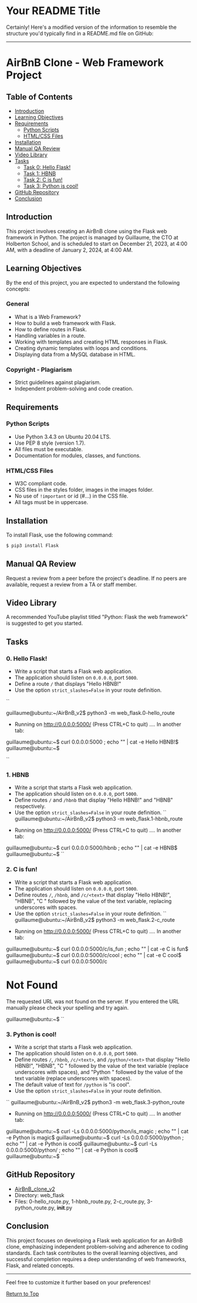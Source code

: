 <a name="top"></a>
# Your README Title

<!-- Content of your README -->
Certainly! Here's a modified version of the information to resemble the structure you'd typically find in a README.md file on GitHub:

---

# AirBnB Clone - Web Framework Project

## Table of Contents
- [Introduction](#introduction)
- [Learning Objectives](#learning-objectives)
- [Requirements](#requirements)
  - [Python Scripts](#python-scripts)
  - [HTML/CSS Files](#htmlcss-files)
- [Installation](#installation)
- [Manual QA Review](#manual-qa-review)
- [Video Library](#video-library)
- [Tasks](#tasks)
  - [Task 0: Hello Flask!](#0-hello-flask)
  - [Task 1: HBNB](#1-hbnb)
  - [Task 2: C is fun!](#2-c-is-fun)
  - [Task 3: Python is cool!](#3-python-is-cool)
- [GitHub Repository](#github-repository)
- [Conclusion](#conclusion)

## Introduction
This project involves creating an AirBnB clone using the Flask web framework in Python. The project is managed by Guillaume, the CTO at Holberton School, and is scheduled to start on December 21, 2023, at 4:00 AM, with a deadline of January 2, 2024, at 4:00 AM.

## Learning Objectives
By the end of this project, you are expected to understand the following concepts:

### General
- What is a Web Framework?
- How to build a web framework with Flask.
- How to define routes in Flask.
- Handling variables in a route.
- Working with templates and creating HTML responses in Flask.
- Creating dynamic templates with loops and conditions.
- Displaying data from a MySQL database in HTML.

### Copyright - Plagiarism
- Strict guidelines against plagiarism.
- Independent problem-solving and code creation.

## Requirements
### Python Scripts
- Use Python 3.4.3 on Ubuntu 20.04 LTS.
- Use PEP 8 style (version 1.7).
- All files must be executable.
- Documentation for modules, classes, and functions.

### HTML/CSS Files
- W3C compliant code.
- CSS files in the styles folder, images in the images folder.
- No use of `!important` or id (#...) in the CSS file.
- All tags must be in uppercase.

## Installation
To install Flask, use the following command:
```bash
$ pip3 install Flask
```

## Manual QA Review
Request a review from a peer before the project's deadline. If no peers are available, request a review from a TA or staff member.

## Video Library
A recommended YouTube playlist titled "Python: Flask the web framework" is suggested to get you started.

## Tasks
### 0. Hello Flask!
- Write a script that starts a Flask web application.
- The application should listen on `0.0.0.0`, port `5000`.
- Define a route `/` that displays "Hello HBNB!"
- Use the option `strict_slashes=False` in your route definition.

``

guillaume@ubuntu:~/AirBnB_v2$ python3 -m web_flask.0-hello_route
* Running on http://0.0.0.0:5000/ (Press CTRL+C to quit)
....
In another tab:

guillaume@ubuntu:~$ curl 0.0.0.0:5000 ; echo "" | cat -e
Hello HBNB!$
guillaume@ubuntu:~$ 

``

### 1. HBNB
- Write a script that starts a Flask web application.
- The application should listen on `0.0.0.0`, port `5000`.
- Define routes `/` and `/hbnb` that display "Hello HBNB!" and "HBNB" respectively.
- Use the option `strict_slashes=False` in your route definition.
``
guillaume@ubuntu:~/AirBnB_v2$ python3 -m web_flask.1-hbnb_route
* Running on http://0.0.0.0:5000/ (Press CTRL+C to quit)
....
In another tab:

guillaume@ubuntu:~$ curl 0.0.0.0:5000/hbnb ; echo "" | cat -e
HBNB$
guillaume@ubuntu:~$ 
``

### 2. C is fun!
- Write a script that starts a Flask web application.
- The application should listen on `0.0.0.0`, port `5000`.
- Define routes `/`, `/hbnb`, and `/c/<text>` that display "Hello HBNB!", "HBNB", "C " followed by the value of the text variable, replacing underscores with spaces.
- Use the option `strict_slashes=False` in your route definition.
``
guillaume@ubuntu:~/AirBnB_v2$ python3 -m web_flask.2-c_route
* Running on http://0.0.0.0:5000/ (Press CTRL+C to quit)
....
In another tab:

guillaume@ubuntu:~$ curl 0.0.0.0:5000/c/is_fun ; echo "" | cat -e
C is fun$
guillaume@ubuntu:~$ curl 0.0.0.0:5000/c/cool ; echo "" | cat -e
C cool$
guillaume@ubuntu:~$ curl 0.0.0.0:5000/c
<!DOCTYPE HTML PUBLIC "-//W3C//DTD HTML 3.2 Final//EN">
<title>404 Not Found</title>
<h1>Not Found</h1>
<p>The requested URL was not found on the server.  If you entered the URL manually please check your spelling and try again.</p>
guillaume@ubuntu:~$ 
``

### 3. Python is cool!
- Write a script that starts a Flask web application.
- The application should listen on `0.0.0.0`, port `5000`.
- Define routes `/`, `/hbnb`, `/c/<text>`, and `/python/<text>` that display "Hello HBNB!", "HBNB", "C " followed by the value of the text variable (replace underscores with spaces), and "Python " followed by the value of the text variable (replace underscores with spaces).
- The default value of text for `/python` is "is cool".
- Use the option `strict_slashes=False` in your route definition.

``
guillaume@ubuntu:~/AirBnB_v2$ python3 -m web_flask.3-python_route
* Running on http://0.0.0.0:5000/ (Press CTRL+C to quit)
....
In another tab:

guillaume@ubuntu:~$ curl -Ls 0.0.0.0:5000/python/is_magic ; echo "" | cat -e
Python is magic$
guillaume@ubuntu:~$ curl -Ls 0.0.0.0:5000/python ; echo "" | cat -e
Python is cool$
guillaume@ubuntu:~$ curl -Ls 0.0.0.0:5000/python/ ; echo "" | cat -e
Python is cool$
guillaume@ubuntu:~$
``

## GitHub Repository
- [AirBnB_clone_v2](https://github.com/username/AirBnB_clone_v2)
- Directory: web_flask
- Files: 0-hello_route.py, 1-hbnb_route.py, 2-c_route.py, 3-python_route.py, __init__.py

## Conclusion
This project focuses on developing a Flask web application for an AirBnB clone, emphasizing independent problem-solving and adherence to coding standards. Each task contributes to the overall learning objectives, and successful completion requires a deep understanding of web frameworks, Flask, and related concepts.

--- 

Feel free to customize it further based on your preferences!

[Return to Top](#top)

